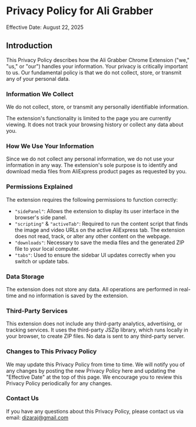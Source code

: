 # Privacy Policy for Ali Grabber
Effective Date: August 22, 2025

## Introduction
This Privacy Policy describes how the Ali Grabber Chrome Extension ("we," "us," or "our") handles your information. Your privacy is critically important to us. Our fundamental policy is that we do not collect, store, or transmit any of your personal data.

### Information We Collect
We do not collect, store, or transmit any personally identifiable information.

The extension's functionality is limited to the page you are currently viewing. It does not track your browsing history or collect any data about you.

### How We Use Your Information
Since we do not collect any personal information, we do not use your information in any way. The extension's sole purpose is to identify and download media files from AliExpress product pages as requested by you.

### Permissions Explained
The extension requires the following permissions to function correctly:
- `"sidePanel"`: Allows the extension to display its user interface in the browser's side panel.
- `"scripting"` & `"activeTab"`: Required to run the content script that finds the image and video URLs on the active AliExpress tab. The extension does not read, track, or alter any other content on the webpage.
- `"downloads"`: Necessary to save the media files and the generated ZIP file to your local computer.
- `"tabs"`: Used to ensure the sidebar UI updates correctly when you switch or update tabs.

### Data Storage
The extension does not store any data. All operations are performed in real-time and no information is saved by the extension.

### Third-Party Services
This extension does not include any third-party analytics, advertising, or tracking services. It uses the third-party JSZip library, which runs locally in your browser, to create ZIP files. No data is sent to any third-party server.

### Changes to This Privacy Policy
We may update this Privacy Policy from time to time. We will notify you of any changes by posting the new Privacy Policy here and updating the "Effective Date" at the top of this page. We encourage you to review this Privacy Policy periodically for any changes.

### Contact Us
If you have any questions about this Privacy Policy, please contact us via email: dizaraj@gmail.com